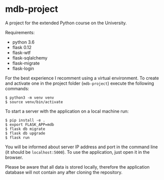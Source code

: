 # mdb-project
A project for the extended Python course on the University.

Requirements:
- python 3.6
- flask 0.12
- flask-wtf
- flask-sqlalchemy
- flask-migrate
- flask-login


For the best experience I recomment using a virtual environment. To create and activate one in the project folder (`mdb-project`) execute the following commands:
```
$ python3 -m venv venv
$ source venv/bin/activate
```

To start a server with the application on a local machine run:
```
$ pip install -e .
$ export FLASK_APP=mdb
$ flask db migrate
$ flask db upgrade
$ flask run
```
You will be informed about server IP address and port in the command line (it should be `localhost:5000`). To use the application, just open it in the browser.

Please be aware that all data is stored locally, therefore the application database will not contain any after cloning the repository.
